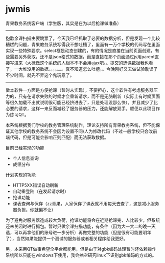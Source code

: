 # jwmis
青果教务系统客户端（学生版，其实是在为以后抢课做准备）

---

抱歉余课扫描由要跳票了，今天我已经抓取了必要的数据分析，但是发现一个比较糟糕的问题，青果教务系统写得我不想吐槽了，里面有一万个学校的代码写在里面实现一些特殊要求。select框是动态创建的，有的情况是直接在当前页面创建，有些需要另外获取，还不是json格式的数据，而是直接在那个页面通过js用parent直接写进来（大概做这个系统的人根本不不会用ajax吧。。提交的选课数据我也看了，一大堆没用的数据。。。。。。。真不知道怎么吐槽。。今晚刚好又去做试验耽误了不少时间，就先不弄这个鬼玩意了。

---

做本软件一方面是方便抢课（暂时未实现），不要担心，这个软件有考虑服务器压力的，只有在请求失败的时候才会重新请求，而不是无脑刷新（实际上有时候页面等很久加载不出就说明很可能已经挤进去了，只是处理没那么快），并且减少了比必要的请求，这样一来反而减轻了服务器的压力，还能解放双手。顺便以此项目作为练习QT。

本系统根据我们学校的教务管理系统制作，理论支持所有青果教务系统，但不能保证其他学校的教务系统不会因为设置不同/人为修改代码（不过一般学校只会改前端代码，但是可能会影响正则匹配）而无法获取数据。

目前已经实现的功能

* 个人信息查询
* 成绩分布

计划实现的功能

* HTTP5XX错误自动刷新
* 自动重登陆（在发起请求时）
* 抢课功能
* 课表查询与保存（zz青果，人家保存了课表就不用每天去查了，这是减小服务器负担，你就偏不让）

为了避免对服务器造成较大负荷，抢课功能将会在近期抢课完，人比较少，但系统还未关闭时进行抓包。暂时只做余课扫描功能，有条件（因为大一大二的晚一天选，可以再拿他们的账号进一步分析）再做完整的功能（但是很有可能要明年了），当然如果能提供一个测试的服务器或者相关程序给我更好。

另，本来用QT做事希望全平台都能用，但是由于对gbk编码处理暂时还依赖操作系统所以只能在windows下使用，我会抽空研究linux下识别gbk编码的方式的。
